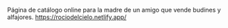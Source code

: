 Página de catálogo online para la madre de un amigo que vende budines y alfajores.
https://rociodelcielo.netlify.app/
